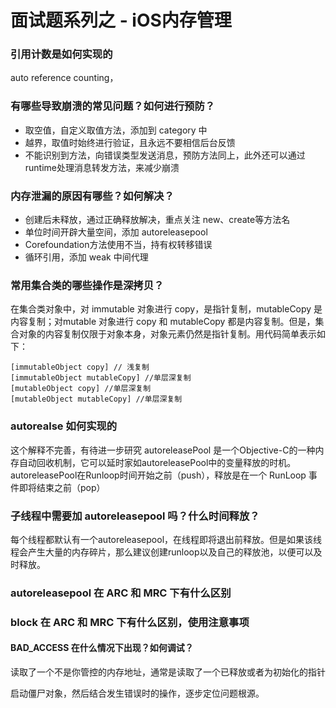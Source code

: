 # 面试题系列之 - iOS内存管理

### 引用计数是如何实现的
auto reference counting，

### 有哪些导致崩溃的常见问题？如何进行预防？

- 取空值，自定义取值方法，添加到 category 中
- 越界，取值时始终进行验证，且永远不要相信后台反馈
- 不能识别到方法，向错误类型发送消息，预防方法同上，此外还可以通过runtime处理消息转发方法，来减少崩溃

### 内存泄漏的原因有哪些？如何解决？

- 创建后未释放，通过正确释放解决，重点关注 new、create等方法名
- 单位时间开辟大量空间，添加 autoreleasepool
- Corefoundation方法使用不当，持有权转移错误
- 循环引用，添加 weak 中间代理

### 常用集合类的哪些操作是深拷贝？
在集合类对象中，对 immutable 对象进行 copy，是指针复制，mutableCopy 是内容复制；对mutable 对象进行 copy 和 mutableCopy 都是内容复制。但是，集合对象的内容复制仅限于对象本身，对象元素仍然是指针复制。用代码简单表示如下：

```objc
[immutableObject copy] // 浅复制
[immutableObject mutableCopy] //单层深复制
[mutableObject copy] //单层深复制
[mutableObject mutableCopy] //单层深复制
```
### autorealse 如何实现的

这个解释不完善，有待进一步研究
autoreleasePool 是一个Objective-C的一种内存自动回收机制，它可以延时家如autoreleasePool中的变量释放的时机。
autoreleasePool在Runloop时间开始之前（push），释放是在一个 RunLoop 事件即将结束之前（pop）

### 子线程中需要加 autoreleasepool 吗？什么时间释放？
每个线程都默认有一个autoreleasepool，在线程即将退出前释放。但是如果该线程会产生大量的内存碎片，那么建议创建runloop以及自己的释放池，以便可以及时释放。

### autoreleasepool 在 ARC 和 MRC 下有什么区别

### block 在 ARC 和 MRC 下有什么区别，使用注意事项

#### BAD_ACCESS 在什么情况下出现？如何调试？

读取了一个不是你管控的内存地址，通常是读取了一个已释放或者为初始化的指针

启动僵尸对象，然后结合发生错误时的操作，逐步定位问题根源。